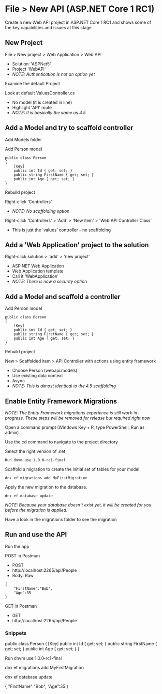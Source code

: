 
# File > New API (ASP.NET Core 1 RC1)
Create a new Web API project in ASP.NET Core 1 RC1 and shows some of the key capabilities and issues at this stage

## New Project
File > New project > Web Application > Web API
* Solution: 'ASPNet5'
* Project 'WebAPI'
* *NOTE: Authentication is not an option yet*

Examine the default Project

Look at default ValuesController.cs
* No model (it is created in line)
* Highlight 'API' route
* *NOTE: It is basically the same as 4.5*

## Add a Model and try to scaffold controller
Add Models folder

Add Person model
```
public class Person
{
    [Key]
    public int Id { get; set; }
    public string FirstName { get; set; }
    public int Age { get; set; }
}
```
	
Rebuild project

Right-click 'Controllers' 
* *NOTE: No scaffolding option*
	
Right-click 'Controllers' > 'Add' > 'New item' > 'Web API Controller Class'
* This is just the 'values' controller - no scaffolding

## Add a 'Web Application' project to the solution
Right-click solution > 'add' > 'new project'
* ASP.NET Web Application
* Web Application template
* Call it 'WebApplication'
* *NOTE: There is now a security option*
	
## Add a Model and scaffold a controller
Add Person model
```
public class Person
{
    [Key]
    public int Id { get; set; }
    public string FirstName { get; set; }
    public int Age { get; set; }
}
```
	
Rebuild project

New > Scaffolded item > API Controller with actions using entity framework
* Choose Person (webapi.models)
* Use existing data context
* Async
* *NOTE: This is almost identical to the 4.5 scaffolding*

## Enable Entity Framework Migrations
*NOTE: The Entity Framework migrations experience is still work-in-progress. These steps will be removed for release but required right now*

Open a command prompt (Windows Key + R, type PowerShell, Run as admin)

Use the cd command to navigate to the project directory

Select the right version of .net
```
Run dnvm use 1.0.0-rc1-final
```

Scaffold a migration to create the initial set of tables for your model.
```
dnx ef migrations add MyFirstMigration
```

Apply the new migration to the database. 
```
dnx ef database update
```
*NOTE: Because your database doesn’t exist yet, it will be created for you before the migration is applied.*

Have a look in the migrations folder to see the migration

## Run and use the API
Run the app

POST in Postman
* POST
* http://localhost:2265/api/People
* Body: Raw
```
{
    "FirstName":"Bob",
    "Age":35 
}
```
	
GET in Postman
* GET
* http://localhost:2265/api/People

### Snippets

public class Person
{
    [Key]
    public int Id { get; set; }
    public string FirstName { get; set; }
    public int Age { get; set; }
}





Run dnvm use 1.0.0-rc1-final

dnx ef migrations add MyFirstMigration

dnx ef database update




{
    "FirstName":"Bob",
    "Age":35 
}